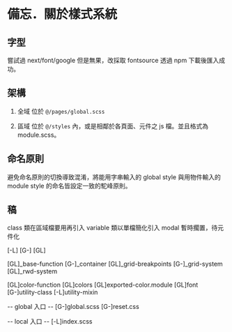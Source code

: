# 備忘．關於樣式系統

## 字型

嘗試過 next/font/google 但是無果，改採取 fontsource 透過 npm 下載後匯入成功。

## 架構

1. 全域
位於 `@/pages/global.scss`

1. 區域
位於 `@/styles` 內，或是相鄰於各頁面、元件之 js 檔。並且格式為 module.scss。

## 命名原則

避免命名原則的切換導致混淆，將能用字串輸入的 global style 與用物件輸入的 module style 的命名皆設定一致的駝峰原則。


## 稿

class 類在區域檔要用再引入
variable 類以單檔簡化引入
modal 暫時擱置，待元件化

[-L]
[G-]
[GL]

[GL]_base-function
[G-]_container
[GL]_grid-breakpoints
[G-]_grid-system
[GL]_rwd-system

[GL]color-function
[GL]colors
[GL]exported-color.module
[GL]font
[G-]utility-class
[-L]utility-mixin

-- global 入口 --
[G-]global.scss
[G-]reset.css

-- local 入口 --
[-L]index.scss